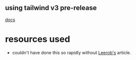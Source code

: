 ## using tailwind v3 pre-release
[docs](https://github.com/tailwindlabs/tailwindcss/releases/tag/v3.0.0-alpha.1)

# resources used
- couldn't have done this so rapidly without [Leerob's](https://leerob.io/snippets/spotify) article.
